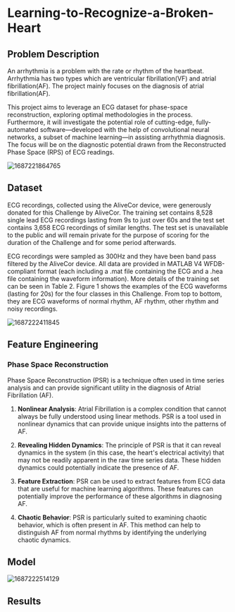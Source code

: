 # Learning-to-Recognize-a-Broken-Heart

## Problem Description
An arrhythmia is a problem with the rate or rhythm of the heartbeat. Arrhythmia has two 
types which are ventricular fibrillation(VF) and atrial fibrillation(AF). The project mainly 
focuses on the diagnosis of atrial fibrillation(AF).

This project aims to leverage an ECG dataset for phase-space reconstruction, exploring optimal methodologies in the process. Furthermore, it will investigate the potential role of cutting-edge, fully-automated software—developed with the help of convolutional neural networks, a subset of machine learning—in assisting arrhythmia diagnosis. The focus will be on the diagnostic potential drawn from the Reconstructed Phase Space (RPS) of ECG readings.

![1687221864765](https://github.com/1eom3i/Learning-to-Recognize-a-Broken-Heart/assets/124229472/eeb39de4-310e-4a78-a5bd-cada496b9fa9)

## Dataset
ECG recordings, collected using the AliveCor device, were generously donated for this Challenge by AliveCor. The training set contains 8,528 single lead ECG recordings lasting from 9s to just over 60s and the test set contains 3,658 ECG recordings of similar lengths. The test set is unavailable to the public and will remain private for the purpose of scoring for the duration of the Challenge and for some period afterwards.

ECG recordings were sampled as 300Hz and they have been band pass filtered by the AliveCor device. All data are provided in MATLAB V4 WFDB-compliant format (each including a .mat file containing the ECG and a .hea file containing the waveform information). More details of the training set can be seen in Table 2. Figure 1 shows the examples of the ECG waveforms (lasting for 20s) for the four classes in this Challenge. From top to bottom, they are ECG waveforms of normal rhythm, AF rhythm, other rhythm and noisy recordings.

![1687222411845](https://github.com/1eom3i/Learning-to-Recognize-a-Broken-Heart/assets/124229472/9244d144-50bf-4e84-9cc0-7f0cfcc8b157)

## Feature Engineering

### Phase Space Reconstruction
Phase Space Reconstruction (PSR) is a technique often used in time series analysis and can provide significant utility in the diagnosis of Atrial Fibrillation (AF). 

1. **Nonlinear Analysis**: Atrial Fibrillation is a complex condition that cannot always be fully understood using linear methods. PSR is a tool used in nonlinear dynamics that can provide unique insights into the patterns of AF.

2. **Revealing Hidden Dynamics**: The principle of PSR is that it can reveal dynamics in the system (in this case, the heart's electrical activity) that may not be readily apparent in the raw time series data. These hidden dynamics could potentially indicate the presence of AF.

3. **Feature Extraction**: PSR can be used to extract features from ECG data that are useful for machine learning algorithms. These features can potentially improve the performance of these algorithms in diagnosing AF.

4. **Chaotic Behavior**: PSR is particularly suited to examining chaotic behavior, which is often present in AF. This method can help to distinguish AF from normal rhythms by identifying the underlying chaotic dynamics.

## Model
![1687222514129](https://github.com/1eom3i/Learning-to-Recognize-a-Broken-Heart/assets/124229472/d576dc4a-5b4b-45be-afd8-d5ec259472bb)

## Results
